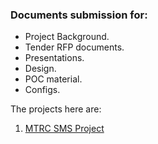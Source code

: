 ### Documents submission for:

- Project Background.
- Tender RFP documents.
- Presentations.
- Design.
- POC material.
- Configs.

The projects here are:
1. [MTRC SMS Project](./MTRC_SMS_Project.md)

